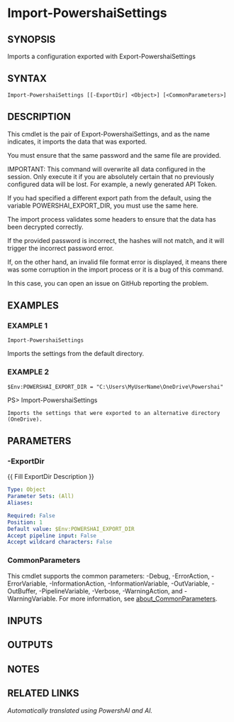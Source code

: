 ﻿---
external help file: powershai-help.xml
Module Name: powershai
online version:
schema: 2.0.0
---

# Import-PowershaiSettings

## SYNOPSIS
Imports a configuration exported with Export-PowershaiSettings

## SYNTAX

```
Import-PowershaiSettings [[-ExportDir] <Object>] [<CommonParameters>]
```

## DESCRIPTION
This cmdlet is the pair of Export-PowershaiSettings, and as the name indicates, it imports the data that was exported.

You must ensure that the same password and the same file are provided.

IMPORTANT: This command will overwrite all data configured in the session. Only execute it if you are absolutely certain that no previously configured data will be lost. For example, a newly generated API Token.

If you had specified a different export path from the default, using the variable POWERSHAI_EXPORT_DIR, you must use the same here.

The import process validates some headers to ensure that the data has been decrypted correctly.

If the provided password is incorrect, the hashes will not match, and it will trigger the incorrect password error.

If, on the other hand, an invalid file format error is displayed, it means there was some corruption in the import process or it is a bug of this command.

In this case, you can open an issue on GitHub reporting the problem.

## EXAMPLES

### EXAMPLE 1
```
Import-PowershaiSettings
```

Imports the settings from the default directory.

### EXAMPLE 2
```
$Env:POWERSHAI_EXPORT_DIR = "C:\Users\MyUserName\OneDrive\Powershai"
```

PS\> Import-PowershaiSettings

    Imports the settings that were exported to an alternative directory (OneDrive).

## PARAMETERS

### -ExportDir
{{ Fill ExportDir Description }}

```yaml
Type: Object
Parameter Sets: (All)
Aliases:

Required: False
Position: 1
Default value: $Env:POWERSHAI_EXPORT_DIR
Accept pipeline input: False
Accept wildcard characters: False
```

### CommonParameters
This cmdlet supports the common parameters: -Debug, -ErrorAction, -ErrorVariable, -InformationAction, -InformationVariable, -OutVariable, -OutBuffer, -PipelineVariable, -Verbose, -WarningAction, and -WarningVariable. For more information, see [about_CommonParameters](http://go.microsoft.com/fwlink/?LinkID=113216).

## INPUTS

## OUTPUTS

## NOTES

## RELATED LINKS



_Automatically translated using PowershAI and AI._
